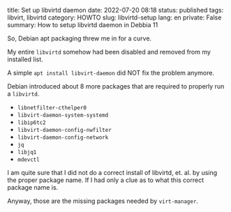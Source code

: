 title: Set up libvirtd daemon
date: 2022-07-20 08:18
status: published
tags: libvirt, libvirtd
category: HOWTO
slug: libvirtd-setup
lang: en
private: False
summary: How to setup libvirtd daemon in Debbia 11

So, Debian apt packaging threw me in for a curve.

My entire `libvirtd` somehow had been disabled and removed from my installed list.

A simple `apt install libvirt-daemon` did NOT fix the problem anymore.

Debian introduced about 8 more packages that are required to properly run a `libvirtd`.

* `libnetfilter-cthelper0`
* `libvirt-daemon-system-systemd`
* `libip6tc2`
* `libvirt-daemon-config-nwfilter`
* `libvirt-daemon-config-network`
* `jq`
* `libjq1`
* `mdevctl`

I am quite sure that I did not do a correct install of libvirtd, et. al. by using the
proper package name.  If I had only a clue as to what this correct package name is.

Anyway, those are the missing packages needed by `virt-manager`.

